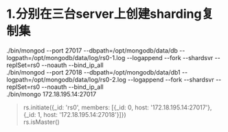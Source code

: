 # 1.分别在三台server上创建sharding复制集  
./bin/mongod --port 27017 --dbpath=/opt/mongodb/data/db --logpath=/opt/mongodb/data/log/rs0-1.log --logappend --fork --shardsvr --replSet=rs0 --noauth --bind_ip_all  
./bin/mongod --port 27018 --dbpath=/opt/mongodb/data/db1 --logpath=/opt/mongodb/data/log/rs0-2.log --logappend --fork --shardsvr --replSet=rs0 --noauth --bind_ip_all  
./bin/mongo 172.18.195.14:27017  
>rs.initiate({_id: 'rs0', members: [{_id: 0, host: '172.18.195.14:27017'}, {_id: 1, host: '172.18.195.14:27018'}]})  
>rs.isMaster()

